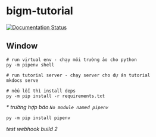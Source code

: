 # bigm-tutorial

[![Documentation Status](https://readthedocs.org/projects/bigm-huong-dan/badge/?version=latest)](https://help.bigm.vn/en/latest/?badge=latest)

## Window

```
# run virtual env - chạy môi trường ảo cho python
py -m pipenv shell

# run tutorial server - chạy server cho dự án tutorial
mkdocs serve

# nếu lỗi thì install deps
py -m pip install -r requirements.txt

```

_\* trường hợp báo `No module named pipenv`_

```
py -m pip install pipenv
```

_test webhook build 2_
